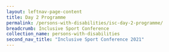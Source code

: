 ```yaml
---
layout: leftnav-page-content
title: Day 2 Programme
permalink: /persons-with-disabilities/isc-day-2-programme/
breadcrumb: Inclusive Sport Conference
collection_name: persons-with-disabilities
second_nav_title: "Inclusive Sport Conference 2021"
---
```


